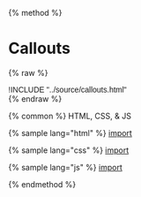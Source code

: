 
{% method %}
# Callouts
{% raw %}
<div class='styleguidebody'>
<style>
@import url('https://fonts.googleapis.com/css?family=Overpass:100,100i,200,200i,300,300i,400,400i,600,600i,700,700i,800,800i,900,900i&subset=latin-ext');
.styleguidebody {
  font-family: "Overpass", sans-serif;
}
</style>
!INCLUDE "../source/callouts.html"

</div>
{% endraw %}

{% common %}
HTML, CSS, & JS

{% sample lang="html" %}
[import](../source/callouts.html)


{% sample lang="css" %}
[import](../source/css/callouts.css)


{% sample lang="js" %}
[import](../source/js/callouts.js)


{% endmethod %}
